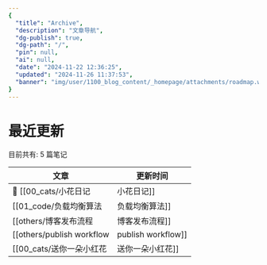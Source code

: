 ```yaml
---
{
  "title": "Archive",
  "description": "文章导航",
  "dg-publish": true,
  "dg-path": "/",
  "pin": null,
  "ai": null,
  "date": "2024-11-22 12:36:25",
  "updated": "2024-11-26 11:37:53",
  "banner": "img/user/1100_blog_content/_homepage/attachments/roadmap.webp"
}
---
```



# 最近更新
目前共有: 5 篇笔记

| 文章 | 更新时间 |
| --- | --- |
| 🎯  [[00_cats/小花日记|小花日记]] | 2024/11/15 10:52 |
| [[01_code/负载均衡算法|负载均衡算法]] | 2024/11/25 15:01 |
| [[others/博客发布流程|博客发布流程]] | 2024/11/21 16:30 |
| [[others/publish workflow|publish workflow]] | 2024/11/8 19:00 |
| [[00_cats/送你一朵小红花|送你一朵小红花]] | 2024/11/4 16:47 |





